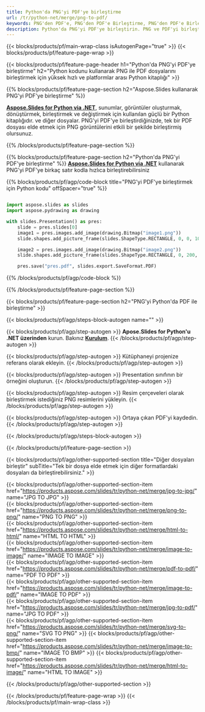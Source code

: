 ```yaml
---
title: Python'da PNG'yi PDF'ye birleştirme
url: /tr/python-net/merge/png-to-pdf/
keywords: PNG'den PDF'e, PNG'den PDF'e Birleştirme, PNG'den PDF'e Birleştirme, PDF, PNG, Python API, Python Kitaplığı
description: Python'da PNG'yi PDF'ye birleştirin. PNG ve PDF'yi birleştirmek için Python kitaplığı API'sini kullanın
---
```


{{< blocks/products/pf/main-wrap-class isAutogenPage="true" >}}
{{< blocks/products/pf/feature-page-wrap >}}

{{< blocks/products/pf/feature-page-header h1="Python'da PNG'yi PDF'ye birleştirme" h2="Python kodunu kullanarak PNG ile PDF dosyalarını birleştirmek için yüksek hızlı ve platformlar arası Python kitaplığı" >}}

{{% blocks/products/pf/feature-page-section h2="Aspose.Slides kullanarak PNG'yi PDF'ye birleştirme" %}}

[**Aspose.Slides for Python via .NET**](https://products.aspose.com/slides/tr/python-net/), sunumlar, görüntüler oluşturmak, dönüştürmek, birleştirmek ve değiştirmek için kullanılan güçlü bir Python kitaplığıdır. ve diğer dosyalar. PNG'yi PDF'ye birleştirdiğinizde, tek bir PDF dosyası elde etmek için PNG görüntülerini etkili bir şekilde birleştirmiş olursunuz.

{{% /blocks/products/pf/feature-page-section %}}




{{% blocks/products/pf/feature-page-section  h2="Python'da PNG'yi PDF'ye birleştirme" %}}
[**Aspose.Slides for Python via .NET**](https://products.aspose.com/slides/tr/python-net/) kullanarak PNG'yi PDF'ye birkaç satır kodla hızlıca birleştirebilirsiniz

{{% blocks/products/pf/agp/code-block title="PNG'yi PDF'ye birleştirmek için Python kodu" offSpacer="true" %}}
```python

import aspose.slides as slides
import aspose.pydrawing as drawing

with slides.Presentation() as pres:
    slide = pres.slides[0]
    image1 = pres.images.add_image(drawing.Bitmap("image1.png"))
	slide.shapes.add_picture_frame(slides.ShapeType.RECTANGLE, 0, 0, 100, 100, image1)

    image2 = pres.images.add_image(drawing.Bitmap("image2.png"))
	slide.shapes.add_picture_frame(slides.ShapeType.RECTANGLE, 0, 200, 100, 100, image2)

    pres.save("pres.pdf", slides.export.SaveFormat.PDF)
```
{{% /blocks/products/pf/agp/code-block %}}

{{% /blocks/products/pf/feature-page-section %}}




{{< blocks/products/pf/feature-page-section  h2="PNG'yi Python'da PDF ile birleştirme" >}}


{{< blocks/products/pf/agp/steps-block-autogen name="" >}}


{{< blocks/products/pf/agp/step-autogen >}}
**Apose.Slides for Python'u .NET üzerinden** kurun. Bakınız [**Kurulum**](https://docs.aspose.com/slides/python-net/installation/).
{{< /blocks/products/pf/agp/step-autogen >}}

{{< blocks/products/pf/agp/step-autogen >}}
Kütüphaneyi projenize referans olarak ekleyin.
{{< /blocks/products/pf/agp/step-autogen >}}

{{< blocks/products/pf/agp/step-autogen >}}
Presentation sınıfının bir örneğini oluşturun.
{{< /blocks/products/pf/agp/step-autogen >}}

{{< blocks/products/pf/agp/step-autogen >}}
Resim çerçeveleri olarak birleştirmek istediğiniz PNG resimlerini yükleyin.
{{< /blocks/products/pf/agp/step-autogen >}}

{{< blocks/products/pf/agp/step-autogen >}}
Ortaya çıkan PDF'yi kaydedin.
{{< /blocks/products/pf/agp/step-autogen >}}


{{< /blocks/products/pf/agp/steps-block-autogen >}}


{{< /blocks/products/pf/feature-page-section >}}




{{< blocks/products/pf/agp/other-supported-section title="Diğer dosyaları birleştir" subTitle="Tek bir dosya elde etmek için diğer formatlardaki dosyaları da birleştirebilirsiniz." >}}

{{< blocks/products/pf/agp/other-supported-section-item href="https://products.aspose.com/slides/tr/python-net/merge/jpg-to-jpg/" name="JPG TO JPG" >}}  
{{< blocks/products/pf/agp/other-supported-section-item href="https://products.aspose.com/slides/tr/python-net/merge/png-to-png/" name="PNG TO PNG" >}}  
{{< blocks/products/pf/agp/other-supported-section-item href="https://products.aspose.com/slides/tr/python-net/merge/html-to-html/" name="HTML TO HTML" >}}  
{{< blocks/products/pf/agp/other-supported-section-item href="https://products.aspose.com/slides/tr/python-net/merge/image-to-image/" name="IMAGE TO IMAGE" >}}  
{{< blocks/products/pf/agp/other-supported-section-item href="https://products.aspose.com/slides/tr/python-net/merge/pdf-to-pdf/" name="PDF TO PDF" >}}  
{{< blocks/products/pf/agp/other-supported-section-item href="https://products.aspose.com/slides/tr/python-net/merge/image-to-pdf/" name="IMAGE TO PDF" >}}  
{{< blocks/products/pf/agp/other-supported-section-item href="https://products.aspose.com/slides/tr/python-net/merge/jpg-to-pdf/" name="JPG TO PDF" >}}  
{{< blocks/products/pf/agp/other-supported-section-item href="https://products.aspose.com/slides/tr/python-net/merge/svg-to-png/" name="SVG TO PNG" >}} 
{{< blocks/products/pf/agp/other-supported-section-item href="https://products.aspose.com/slides/tr/python-net/merge/image-to-bmp/" name="IMAGE TO BMP" >}} 
{{< blocks/products/pf/agp/other-supported-section-item href="https://products.aspose.com/slides/tr/python-net/merge/html-to-image/" name="HTML TO IMAGE" >}}  
  


{{< /blocks/products/pf/agp/other-supported-section >}}

{{< /blocks/products/pf/feature-page-wrap >}}
{{< /blocks/products/pf/main-wrap-class >}}